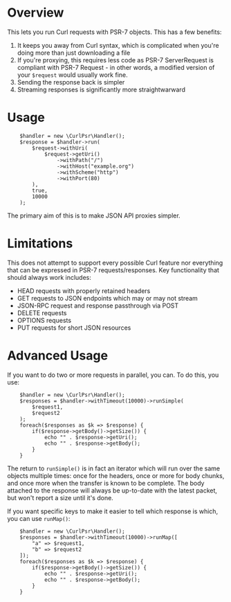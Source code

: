 # Overview

This lets you run Curl requests with PSR-7 objects. This has a few benefits:

1. It keeps you away from Curl syntax, which is complicated when you're doing
   more than just downloading a file
2. If you're proxying, this requires less code as PSR-7 ServerRequest is
   compliant with PSR-7 Request - in other words, a modified version of your
   `$request` would usually work fine.
3. Sending the response back is simpler
4. Streaming responses is significantly more straightwarward

# Usage

```
    $handler = new \CurlPsr\Handler();
    $response = $handler->run(
        $request->withUri(
            $request->getUri()
                ->withPath("/")
                ->withHost("example.org")
                ->withScheme("http")
                ->withPort(80)
        ),
        true,
        10000
    );
```

The primary aim of this is to make JSON API proxies simpler.

# Limitations

This does not attempt to support every possible Curl feature nor everything that
can be expressed in PSR-7 requests/responses. Key functionality that should
always work includes:

- HEAD requests with properly retained headers
- GET requests to JSON endpoints which may or may not stream
- JSON-RPC request and response passthrough via POST
- DELETE requests
- OPTIONS requests
- PUT requests for short JSON resources

# Advanced Usage

If you want to do two or more requests in parallel, you can. To do this, you use:

```
    $handler = new \CurlPsr\Handler();
    $responses = $handler->withTimeout(10000)->runSimple(
        $request1,
        $request2
    );
    foreach($responses as $k => $response) {
        if($response->getBody()->getSize()) {
            echo "" . $response->getUri();
            echo "" . $response->getBody();
        }
    }
```

The return to `runSimple()` is in fact an iterator which will run over the same
objects multiple times: once for the headers, once or more for body chunks, and
once more when the transfer is known to be complete. The body attached to the
response will always be up-to-date with the latest packet, but won't report a
size until it's done.

If you want specific keys to make it easier to tell which response is which, you
can use `runMap()`:

```
    $handler = new \CurlPsr\Handler();
    $responses = $handler->withTimeout(10000)->runMap([
        "a" => $request1,
        "b" => $request2
    ]);
    foreach($responses as $k => $response) {
        if($response->getBody()->getSize()) {
            echo "" . $response->getUri();
            echo "" . $response->getBody();
        }
    }
```